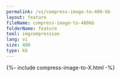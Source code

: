```yaml
---
permalink: /vi/compress-image-to-480-kb
layout: feature
fileName: compress-image-to-480kb
folderName: feature
tool: imgcompression
lang: vi
size: 480
type: kb
---
```


{%- include compress-image-to-X.html -%}
